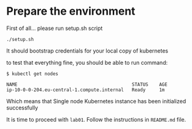 # Prepare the environment

First of all... please run setup.sh script 

```
./setup.sh
```

It should bootstrap credentials for your local copy of kubernetes

to test that everything fine, you should be able to run command:

```
$ kubectl get nodes

NAME                                          STATUS    AGE
ip-10-0-0-204.eu-central-1.compute.internal   Ready     1m
```

Which means that Single node Kubernetes instance has been initialized successfully

It is time to proceed with `lab01`. Follow the instructions in `README.md` file. 